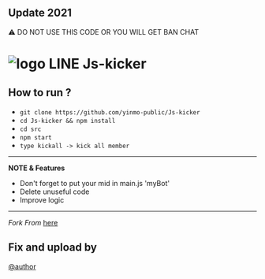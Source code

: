 ## Update 2021
⚠ DO NOT USE THIS CODE OR YOU WILL GET BAN CHAT

# ![logo](src/LINE.png) LINE Js-kicker


How to run ?
------
- `git clone https://github.com/yinmo-public/Js-kicker`
- `cd Js-kicker && npm install`
- `cd src`
- `npm start`
- `type kickall -> kick all member`

----
**NOTE & Features** 
- Don't forget to put your mid in main.js 'myBot'
- Delete unuseful code 
- Improve logic
----

*Fork From* [here](https://github.com/rnjacky777/785)

## Fix and upload by 
[@author](https://line.me/ti/p/3eamxoks_T)
